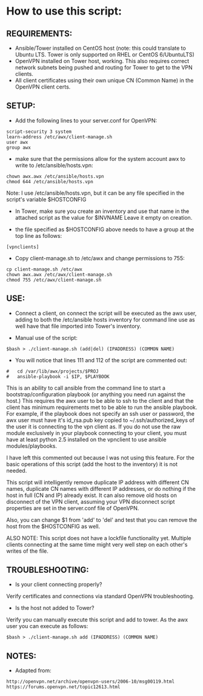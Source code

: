 How to use this script:
=======================

REQUIREMENTS:
-------------

- Ansible/Tower installed on CentOS host (note: this could translate to Ubuntu LTS.  Tower is only supported on RHEL or CentOS 6/UbuntuLTS)
- OpenVPN installed on Tower host, working.  This also requires correct network subnets being pushed and routing for Tower to get to the VPN clients.
- All client certificates using their own unique CN (Common Name) in the OpenVPN client certs.

SETUP:
------

- Add the following lines to your server.conf for OpenVPN:

```
script-security 3 system
learn-address /etc/awx/client-manage.sh
user awx
group awx
```

- make sure that the permissions allow for the system account awx to write to /etc/ansible/hosts.vpn:

```
chown awx.awx /etc/ansible/hosts.vpn
chmod 644 /etc/ansible/hosts.vpn
```

Note: I use /etc/ansible/hosts.vpn, but it can be any file specified in the script's variable $HOSTCONFIG

- In Tower, make sure you create an inventory and use that name in the attached script as the value for $INVNAME  Leave it empty on creation.

- the file specified as $HOSTCONFIG above needs to have a group at the top line as follows:

```
[vpnclients]
```

- Copy client-manage.sh to /etc/awx and change permissions to 755:

```
cp client-manage.sh /etc/awx
chown awx.awx /etc/awx/client-manage.sh
chmod 755 /etc/awx/client-manage.sh
```

USE:
----

- Connect a client, on connect the script will be executed as the awx user, adding to both the /etc/ansible hosts inventory for command line use as well have that file imported into Tower's inventory.

- Manual use of the script:

```
$bash > ./client-manage.sh (add|del) (IPADDRESS) (COMMON NAME)
```

- You will notice that lines 111 and 112 of the script are commented out:

```
#	cd /var/lib/awx/projects/$PROJ
#	ansible-playbook -i $IP, $PLAYBOOK
```

This is an ability to call ansible from the command line to start a bootstrap/configuration playbook (or anything you need run against the host.) This requires the awx user to be able to ssh to the client and that the client has minimum requirements met to be able to run the ansible playbook.  For example, if the playbook does not specify an ssh user or password, the awx user must have it's id_rsa.pub key copied to ~/.ssh/authorized_keys of the user it is connecting to the vpn client as.  If you do not use the raw module exclusively in your playbook connecting to your client, you must have at least python 2.5 installed on the vpnclient to use ansible modules/playbooks.

I have left this commented out because I was not using this feature.  For the basic operations of this script (add the host to the inventory) it is not needed.

This script will intelligently remove duplicate IP address with different CN names, duplicate CN names with different IP addresses, or do nothing if the host in full (CN and IP) already exist.  It can also remove old hosts on disconnect of the VPN client, assuming your VPN disconnect script properties are set in the server.conf file of OpenVPN.

Also, you can change $1 from 'add' to 'del' and test that you can remove the host from the $HOSTCONFIG as well.

ALSO NOTE:  This script does not have a lockfile functionality yet.  Multiple clients connecting at the same time might very well step on each other's writes of the file.



TROUBLESHOOTING:
----------------

- Is your client connecting properly?

Verify certificates and connections via standard OpenVPN troubleshooting.

- Is the host not added to Tower?

Verify you can manually execute this script and add to tower.  As the awx user you can execute as follows:

```
$bash > ./client-manage.sh add (IPADDRESS) (COMMON NAME)
```

NOTES:
------

- Adapted from:

```
http://openvpn.net/archive/openvpn-users/2006-10/msg00119.html
https://forums.openvpn.net/topic12613.html
```